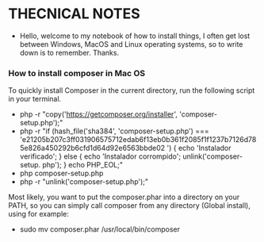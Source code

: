 # THECNICAL NOTES
- Hello, welcome to my notebook of how to install things, I often get lost between Windows, MacOS and Linux operating systems, so to write down is to remember. Thanks.

### **How to install composer in Mac OS**
To quickly install Composer in the current directory, run the following script in your terminal.

- php -r "copy('https://getcomposer.org/installer', 'composer-setup.php');"
- php -r "if (hash_file('sha384', 'composer-setup.php') === 'e21205b207c3ff031906575712edab6f13eb0b361f2085f1f1237b7126d785e826a450292b6cfd1d64d92e6563bbde02 ') { echo 'Instalador verificado'; } else { echo 'Instalador corrompido'; unlink('composer-setup. php'); } echo PHP_EOL;"
- php composer-setup.php
- php -r "unlink('composer-setup.php');"

Most likely, you want to put the composer.phar into a directory on your PATH, so you can simply call composer from any directory (Global install), using for example:

- sudo mv composer.phar /usr/local/bin/composer
